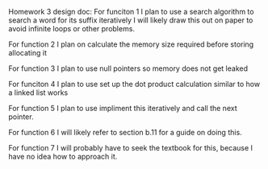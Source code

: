 Homework 3 design doc:
For funciton 1 I plan to use a search algorithm to search a word for its suffix iteratively
I will likely draw this out on paper to avoid infinite loops or other problems.

For function 2 I plan on calculate the memory size required before storing allocating it

For function 3 I plan to use null pointers so memory does not get leaked

For funciton 4 I plan to use set up the dot product calculation similar to how a linked list works

For function 5 I plan to use impliment this iteratively and call the next pointer.

For function 6 I will likely refer to section b.11 for a guide on doing this.

For function 7 I will probably have to seek the textbook for this, because I have no idea how to approach it.
